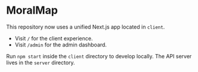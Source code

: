 # MoralMap

This repository now uses a unified Next.js app located in `client`.

- Visit `/` for the client experience.
- Visit `/admin` for the admin dashboard.

Run `npm start` inside the `client` directory to develop locally. The API server lives in the `server` directory.
